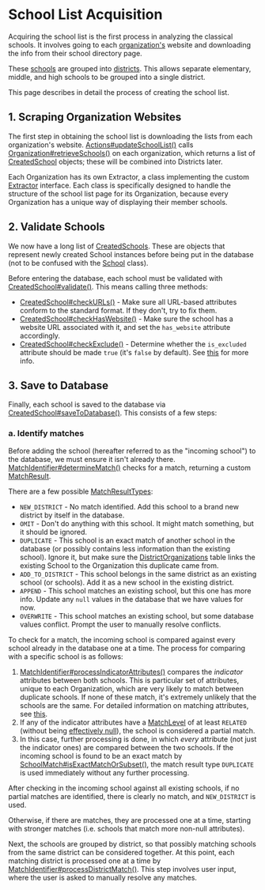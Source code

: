 # School List Acquisition

Acquiring the school list is the first process in analyzing the classical schools. It involves going to
each [organization's](Database.md#organizations) website and downloading the info from their school directory page.

These [schools](Database.md#schools) are grouped into [districts](Database.md#districts). This allows separate
elementary, middle, and high schools to be grouped into a single district.

This page describes in detail the process of creating the school list.

## 1. Scraping Organization Websites

The first step in obtaining the school list is downloading the lists from each organization's
website. [Actions#updateSchoolList()](/src/main/java/main/Actions.java)
calls [Organization#retrieveSchools()](/src/main/java/constructs/Organization.java) on each organization, which returns
a list of [CreatedSchool](/src/main/java/constructs/school/CreatedSchool.java) objects; these will be combined into
Districts
later.

Each Organization has its own Extractor, a class implementing the
custom [Extractor](/src/main/java/processing/schoolLists/extractors/Extractor.java) interface. Each class is
specifically designed to handle the structure of the school list page for its Organization, because every Organization
has a unique way of displaying their member schools.

## 2. Validate Schools

We now have a long list of [CreatedSchools](/src/main/java/constructs/school/CreatedSchool.java). These are objects that
represent newly created School instances before being put in the database (not to be confused with
the [School](/src/main/java/constructs/school/School.java) class).

Before entering the database, each school must be validated
with [CreatedSchool#validate()](/src/main/java/constructs/school/CreatedSchool.java). This means calling three methods:

* [CreatedSchool#checkURLs()](/src/main/java/constructs/school/CreatedSchool.java) - Make sure all URL-based attributes
  conform to the standard format. If they don't, try to fix them.
* [CreatedSchool#checkHasWebsite()](/src/main/java/constructs/school/CreatedSchool.java) - Make sure the school has a
  website URL associated with it, and set the `has_website` attribute accordingly.
* [CreatedSchool#checkExclude()](/src/main/java/constructs/school/CreatedSchool.java) - Determine whether
  the `is_excluded` attribute should be made `true` (it's `false` by default). See [this](ExcludedSchools.md) for more
  info.

## 3. Save to Database

Finally, each school is saved to the database
via [CreatedSchool#saveToDatabase()](/src/main/java/constructs/school/CreatedSchool.java). This consists of a few steps:

### a. Identify matches

Before adding the school (hereafter referred to as the "incoming school") to the database, we must ensure it isn't
already
there. [MatchIdentifier#determineMatch()](/src/main/java/processing/schoolLists/matching/MatchIdentifier.java) checks
for a match, returning a custom [MatchResult](/src/main/java/processing/schoolLists/matching/MatchResult.java).

There are a few possible [MatchResultTypes](/src/main/java/processing/schoolLists/matching/MatchResultType.java):

- `NEW_DISTRICT` - No match identified. Add this school to a brand new district by itself in the database.
- `OMIT` - Don't do anything with this school. It might match something, but it should be ignored.
- `DUPLICATE` - This school is an exact match of another school in the database (or possibly contains less information
  than the existing school). Ignore it, but make sure the [DistrictOrganizations](Database.md#districtorganizations)
  table links the existing School to the Organization this duplicate came from.
- `ADD_TO_DISTRICT` - This school belongs in the same district as an existing school (or schools). Add it as a new
  school in the existing district.
- `APPEND` - This school matches an existing school, but this one has more info. Update any `null` values in the
  database that we have values for now.
- `OVERWRITE` - This school matches an existing school, but some database values conflict. Prompt the user to manually
  resolve conflicts.

To check for a match, the incoming school is compared against every school already in the database one at a
time. The process for comparing with a specific school is as follows:

1. [MatchIdentifier#processIndicatorAttributes()](/src/main/java/processing/schoolLists/matching/MatchIdentifier.java)
   compares the *indicator* attributes between both schools. This is particular set of attributes, unique to each
   Organization, which are very likely to match between duplicate schools. If none of these match, it's extremely
   unlikely
   that the schools are the same. For detailed information on matching attributes, see [this](AttributeMatching.md).
2. If any of the indicator attributes have a [MatchLevel](/src/main/java/constructs/school/MatchLevel.java) of at
   least `RELATED` (without being [effectively null](AttributeMatching.md#2-both-effectively-null)), the school is
   considered a partial match.
3. In this case, further processing is done, in which *every* attribute (not just the indicator ones) are compared
   between
   the two schools. If the incoming school is found to be an exact match
   by [SchoolMatch#isExactMatchOrSubset()](/src/main/java/processing/schoolLists/matching/SchoolMatch.java), the match
   result type `DUPLICATE` is used immediately without any further processing.

After checking in the incoming school against all existing schools, if no partial matches are identified, there is
clearly no match, and `NEW_DISTRICT` is used.

Otherwise, if there are matches, they are processed one at a time, starting with stronger matches (i.e. schools that
match more non-null attributes).

Next, the schools are grouped by district, so that possibly matching schools from the same district can be considered
together. At this point, each matching district is processed one at a time by
[MatchIdentifier#processDistrictMatch()](/src/main/java/processing/schoolLists/matching/MatchIdentifier.java). This step
involves user input, where the user is asked to manually resolve any matches.

